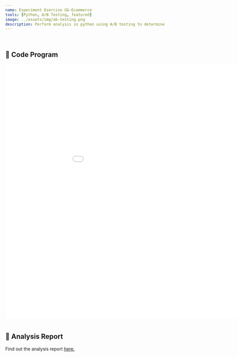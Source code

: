 ```yaml
---
name: Experiment Exercise GG-Ecommerce
tools: [Python, A/B Testing, featured]
image: ../assets/img/ab-testing.png
description: Perform analysis in python using A/B testing to determine Which landing page leads better conversion.
---
```


<div class="m-3" id="problem">
    <br />
    <h2>🤖 Code Program</h2>
</div>

<iframe 
  width="1024"
  height="800"
  src="../assets/img/conversionrate.html"
  frameborder="0"
  allowfullscreen>
</iframe>

<div class="m-3" id="problem">
    <br />
    <h2>📑 Analysis Report</h2>
</div>

Find out the analysis report [here.](http://krisbimantara.tech/blog/AB-Testing)
